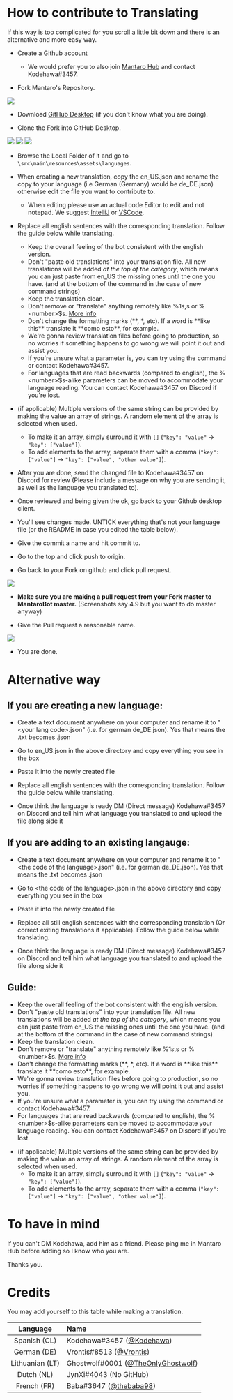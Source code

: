 # How to contribute to Translating
If this way is too complicated for you scroll a little bit down and there is an alternative and more easy way.

 - Create a Github account
   - We would prefer you to also join [Mantaro Hub](https://discord.gg/ppKeqqh) and contact Kodehawa#3457.

 - Fork Mantaro's Repository.

 ![](https://i.imgur.com/Zl7Sr70.png)

 - Download [GitHub Desktop](https://desktop.github.com/) (if you don't know what you are doing).

 - Clone the Fork into GitHub Desktop.

 ![](https://i.imgur.com/jpf8qmo.png)  ![](https://i.imgur.com/KgxBlB2.png) ![](https://i.imgur.com/LPihVzy.png)

 - Browse the Local Folder of it and go to `\src\main\resources\assets\languages`.

 - When creating a new translation, copy the en_US.json and rename the copy to your language (i.e German (Germany) would be de_DE.json) otherwise edit the file you want to contribute to.
    - When editing please use an actual code Editor to edit and not notepad. We suggest [IntelliJ](https://www.jetbrains.com/idea/) or [VSCode](https://code.visualstudio.com/).

 - Replace all english sentences with the corresponding translation. Follow the guide below while translating.
   + Keep the overall feeling of the bot consistent with the english version.
   + Don't "paste old translations" into your translation file. All new translations will be added *at the top of the category*, which means you can just paste from en_US the missing ones until the one you have. (and at the bottom of the command in the case of new command strings)
   + Keep the translation clean.
   + Don't remove or "translate" anything remotely like %1$s, %2$s or %\<number\>$s. [More info](https://docs.oracle.com/javase/9/docs/api/java/util/Formattable.html)
   + Don't change the formatting marks (\*\*, \*, etc). If a word is \*\*like this\*\* translate it \*\*como esto\*\*, for example.
   + We're gonna review translation files before going to production, so no worries if something happens to go wrong we will point it out and assist you.
   + If you're unsure what a parameter is, you can try using the command or contact Kodehawa#3457.
   + For languages that are read backwards (compared to english), the %\<number\>$s-alike parameters can be moved to accommodate your language reading. You can contact Kodehawa#3457 on Discord if you're lost.
 
 - (if applicable) Multiple versions of the same string can be provided by making the value an array of strings. A random element of the array is selected when used.
    - To make it an array, simply surround it with `[]` (`"key": "value"` -> `"key": ["value"]`).
    - To add elements to the array, separate them with a comma (`"key": ["value"]` -> `"key": ["value", "other value"]`).
   
 - After you are done, send the changed file to Kodehawa#3457 on Discord for review (Please include a message on why you are sending it, as well as the language you translated to).
 
 - Once reviewed and being given the ok, go back to your Github desktop client.

 - You'll see changes made. UNTICK everything that's not your language file (or the README in case you edited the table below).

 - Give the commit a name and hit commit to.

 - Go to the top and click push to origin.

 - Go back to your Fork on github and click pull request.

 ![](https://i.imgur.com/HROt9B4.png)

 - **Make sure you are making a pull request from your Fork master to MantaroBot master.** (Screenshots say 4.9 but you want to do master anyway)

 - Give the Pull request a reasonable name.

 ![](https://i.imgur.com/Y7sTIGw.png)

 - You are done.

# Alternative way

## If you are creating a new language: 
- Create a text document anywhere on your computer and rename it to "\<your lang code\>.json" (i.e. for german de_DE.json). Yes that means the .txt becomes .json

- Go to en_US.json in the above directory and copy everything you see in the box

- Paste it into the newly created file

- Replace all english sentences with the corresponding translation. Follow the guide below while translating.

- Once think the language is ready DM (Direct message) Kodehawa#3457 on Discord and tell him what language you translated to and upload the file along side it

## If you are adding to an existing langauge:
- Create a text document anywhere on your computer and rename it to "\<the code of the language\>.json" (i.e. for german de_DE.json). Yes that means the .txt becomes .json

- Go to \<the code of the language\>.json in the above directory and copy everything you see in the box

- Paste it into the newly created file

- Replace all still english sentences with the corresponding translation (Or correct exiting translations if applicable). Follow the guide below while translating.

- Once think the language is ready DM (Direct message) Kodehawa#3457 on Discord and tell him what language you translated to and upload the file along side it

## Guide:
   + Keep the overall feeling of the bot consistent with the english version.
   + Don't "paste old translations" into your translation file. All new translations will be added *at the top of the category*, which means you can just paste from en_US the missing ones until the one you have. (and at the bottom of the command in the case of new command strings)
   + Keep the translation clean.
   + Don't remove or "translate" anything remotely like %1$s, %2$s or %\<number\>$s. [More info](https://docs.oracle.com/javase/9/docs/api/java/util/Formattable.html)
   + Don't change the formatting marks (\*\*, \*, etc). If a word is \*\*like this\*\* translate it \*\*como esto\*\*, for example.
   + We're gonna review translation files before going to production, so no worries if something happens to go wrong we will point it out and assist you.
   + If you're unsure what a parameter is, you can try using the command or contact Kodehawa#3457.
   + For languages that are read backwards (compared to english), the %\<number\>$s-alike parameters can be moved to accommodate your language reading. You can contact Kodehawa#3457 on Discord if you're lost.
 
 - (if applicable) Multiple versions of the same string can be provided by making the value an array of strings. A random element of the array is selected when used.
    - To make it an array, simply surround it with `[]` (`"key": "value"` -> `"key": ["value"]`).
    - To add elements to the array, separate them with a comma (`"key": ["value"]` -> `"key": ["value", "other value"]`).

# To have in mind
If you can't DM Kodehawa, add him as a friend. Please ping me in Mantaro Hub before adding so I know who you are. 

Thanks you.

# Credits
You may add yourself to this table while making a translation.

| Language | Name |
|:--------:|:-----|
| Spanish (CL) | Kodehawa#3457 ([@Kodehawa](https://github.com/Kodehawa)) |
| German (DE) | Vrontis#8513 ([@Vrontis](https://github.com/Vrontis)) |
| Lithuanian (LT) | Ghostwolf#0001 ([@TheOnlyGhostwolf](https://github.com/TheOnlyGhostwolf)) |
| Dutch (NL) | JynXi#4043 (No GitHub) |
| French (FR) | Baba#3647 ([@thebaba98](https://github.com/thebaba98)) |
